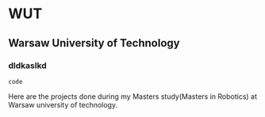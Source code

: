 # WUT
## Warsaw University of Technology

### dldkaslkd

``` code ```

Here are the projects done during my Masters study(Masters in Robotics) at Warsaw university of technology.

